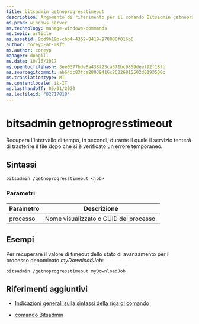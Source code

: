 ```yaml
---
title: bitsadmin getnoprogresstimeout
description: Argomento di riferimento per il comando Bitsadmin getnoprogresstimeout, che consente di recuperare il periodo di tempo, in secondi, durante il quale il servizio tenterà di trasferire il file dopo che si è verificato un errore temporaneo.
ms.prod: windows-server
ms.technology: manage-windows-commands
ms.topic: article
ms.assetid: 9cd9b19b-cbb4-4352-8419-978080f016b6
author: coreyp-at-msft
ms.author: coreyp
manager: dongill
ms.date: 10/16/2017
ms.openlocfilehash: 3ee0377bde8a438f23ca571bc9859deef92f18fb
ms.sourcegitcommit: ab64dc83fca28039416c26226815502d0193500c
ms.translationtype: MT
ms.contentlocale: it-IT
ms.lasthandoff: 05/01/2020
ms.locfileid: "82717818"
---
```

# <a name="bitsadmin-getnoprogresstimeout"></a>bitsadmin getnoprogresstimeout

Recupera l'intervallo di tempo, in secondi, durante il quale il servizio tenterà di trasferire il file dopo che si è verificato un errore temporaneo.

## <a name="syntax"></a>Sintassi

```
bitsadmin /getnoprogresstimeout <job>
```

### <a name="parameters"></a>Parametri

| Parametro | Descrizione |
| -------------- | -------------- |
| processo | Nome visualizzato o GUID del processo. |

## <a name="examples"></a>Esempi

Per recuperare il valore di timeout dello stato di avanzamento per il processo denominato *myDownloadJob*:

```
bitsadmin /getnoprogresstimeout myDownloadJob
```

## <a name="additional-references"></a>Riferimenti aggiuntivi

- [Indicazioni generali sulla sintassi della riga di comando](command-line-syntax-key.md)

- [comando Bitsadmin](bitsadmin.md)
